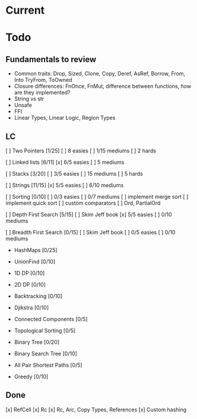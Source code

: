 # Current



# Todo

## Fundamentals to review

- Common traits: Drop, Sized, Clone, Copy, Deref, AsRef, Borrow, From, Into
TryFrom, ToOwned
- Closure differences: FnOnce, FnMut, difference between functions, how are they
implemented?
- String vs str
- Unsafe
- FFI
- Linear Types, Linear Logic, Region Types

## LC

[ ] Two Pointers [1/25]
  [ ] 8 easies
  [ ] 1/15 mediums
  [ ] 2 hards

[ ] Linked lists [6/11]
  [x] 6/5 easies
  [ ] 5 mediums

[ ] Stacks [3/20]
  [ ] 3/5 easies
  [ ] 15 mediums
  [ ] 5 hards

[ ] Strings [11/15]
  [x] 5/5 easies
  [ ] 6/10 mediums

[ ] Sorting [0/10]
  [ ] 0/3 easies
  [ ] 0/7 mediums
  [ ] implement merge sort
  [ ] implement quick sort
  [ ] custom comparators
  [ ] Ord, PartialOrd

[ ] Depth First Search [5/15]
  [ ] Skim Jeff book
  [x] 5/5 easies
  [ ] 0/10 mediums

[ ] Breadth First Search [0/15]
  [ ] Skim Jeff book
  [ ] 0/5 easies
  [ ] 0/10 mediums

- HashMaps [0/25]

- UnionFind [0/10]
- 1D DP [0/10]
- 2D DP [0/10]
- Backtracking [0/10]
- Djikstra [0/10]
- Connected Components [0/5]
- Topological Sorting [0/5]
- Binary Tree [0/20]
- Binary Search Tree [0/10]
- All Pair Shortest Paths [0/5]
- Greedy [0/10]

## Done

[x] RefCell
[x] Rc
[x] Rc, Arc, Copy Types, References
[x] Custom hashing